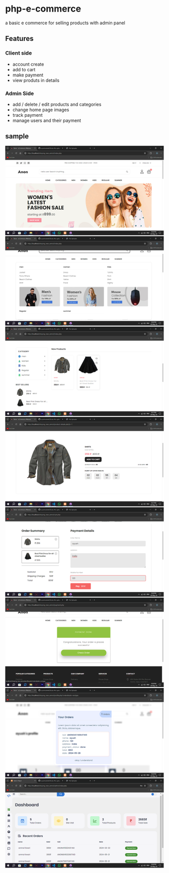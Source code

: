 # php-e-commerce
 a basic e commerce for selling products with admin panel
## Features
### Client side
- account create
- add to cart
- make payment
- view produts in details

### Admin Side
- add / delete / edit products and categories
-  change home page images
- track payment
- manage users and their payment
## sample
![img](https://github.com/ayushsolanki29/php-e-commerce/blob/main/screenshot/1.png)
![img](https://github.com/ayushsolanki29/php-e-commerce/blob/main/screenshot/2.png)
![img](https://github.com/ayushsolanki29/php-e-commerce/blob/main/screenshot/3.png)
![img](https://github.com/ayushsolanki29/php-e-commerce/blob/main/screenshot/4.png)
![img](https://github.com/ayushsolanki29/php-e-commerce/blob/main/screenshot/5.png)
![img](https://github.com/ayushsolanki29/php-e-commerce/blob/main/screenshot/6.png)
![img](https://github.com/ayushsolanki29/php-e-commerce/blob/main/screenshot/7.png)
![img](https://github.com/ayushsolanki29/php-e-commerce/blob/main/screenshot/8.png)
